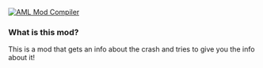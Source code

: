 [![AML Mod Compiler](https://github.com/AndroidModLoader/GTA_CrashInfo/actions/workflows/main.yml/badge.svg?branch=main)](https://github.com/AndroidModLoader/GTA_CrashInfo/actions/workflows/main.yml)

### What is this mod?

This is a mod that gets an info about the crash and tries to give you the info about it!